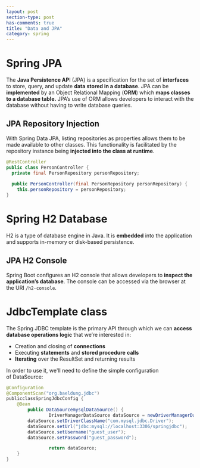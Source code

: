 ```yaml
---
layout: post
section-type: post
has-comments: true
title: "Data and JPA"
category: spring
---
```


# **Spring JPA**

The **Java Persistence AP**I (JPA) is a specification for the set of **interfaces** to store, query, and update **data stored in a database**. JPA can be **implemented** by an Object Relational Mapping (**ORM**) which **maps classes to a database table.** JPA’s use of ORM allows developers to interact with the database without having to write database queries.

## **JPA Repository Injection**

With Spring Data JPA, listing repositories as properties allows them to be made available to other classes. This functionality is facilitated by the repository instance being **injected into the class at runtime**.

```java
@RestController
public class PersonController {
  private final PersonRepository personRepository;
 
  public PersonController(final PersonRepository personRepository) {
    this.personRepository = personRepository;
}
```

# **Spring H2 Database**

H2 is a type of database engine in Java. It is **embedded** into the application and supports in-memory or disk-based persistence.

## **JPA H2 Console**

Spring Boot configures an H2 console that allows developers to **inspect the application’s database**. The console can be accessed via the browser at the URI `/h2-console`.

# JdbcTemplate class

The Spring JDBC template is the primary API through which we can **access database operations logic** that we’re interested in:

- Creation and closing of **connections**
- Executing **statements** and **stored procedure** **calls**
- **Iterating** over the ResultSet and returning results

In order to use it, we'll need to define the simple configuration of DataSource:

```java
@Configuration
@ComponentScan("org.baeldung.jdbc")
publicclassSpringJdbcConfig {
    @Bean
		public DataSourcemysqlDataSource() {
				DriverManagerDataSource dataSource = newDriverManagerDataSource();
        dataSource.setDriverClassName("com.mysql.jdbc.Driver");
        dataSource.setUrl("jdbc:mysql://localhost:3306/springjdbc");
        dataSource.setUsername("guest_user");
        dataSource.setPassword("guest_password");

				return dataSource;
    }
}
```